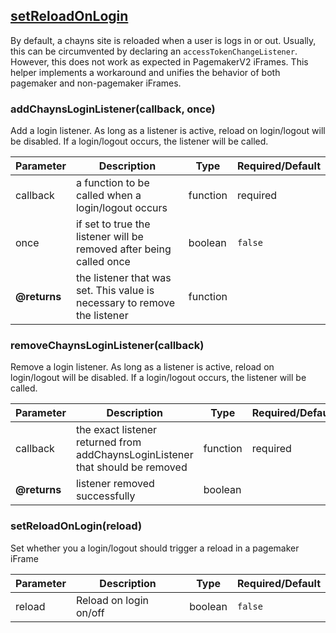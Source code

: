 ## [setReloadOnLogin](src/functions/chaynsCalls/setReloadOnLogin.ts)
By default, a chayns site is reloaded when a user is logs in or out.
Usually, this can be circumvented by declaring an `accessTokenChangeListener`.
However, this does not work as expected in PagemakerV2 iFrames.
This helper implements a workaround and unifies the behavior of both pagemaker and non-pagemaker iFrames.

### addChaynsLoginListener(callback, once)
Add a login listener. As long as a listener is active, reload on login/logout will be disabled. If a login/logout occurs, the listener will be called.

| Parameter | Description | Type | Required/Default |
|-----------|----------------|----------|--------|
| callback | a function to be called when a login/logout occurs | function | required |
| once | if set to true the listener will be removed after being called once | boolean | `false` |
| **@returns** | the listener that was set. This value is necessary to remove the listener | function | |

### removeChaynsLoginListener(callback)
Remove a login listener. As long as a listener is active, reload on login/logout will be disabled. If a login/logout occurs, the listener will be called.

| Parameter | Description | Type | Required/Default |
|-----------|----------------|----------|--------|
| callback | the exact listener returned from addChaynsLoginListener that should be removed | function | required |
| **@returns** | listener removed successfully | boolean | |

### setReloadOnLogin(reload)
Set whether you a login/logout should trigger a reload in a pagemaker iFrame

| Parameter | Description | Type | Required/Default |
|-----------|----------------|----------|--------|
| reload | Reload on login on/off | boolean | `false` |
